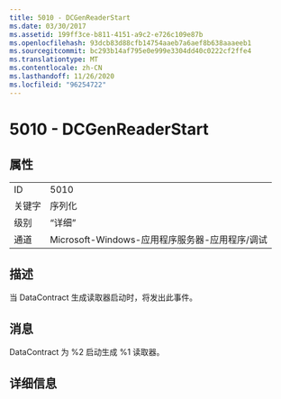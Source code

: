 ```yaml
---
title: 5010 - DCGenReaderStart
ms.date: 03/30/2017
ms.assetid: 199ff3ce-b811-4151-a9c2-e726c109e87b
ms.openlocfilehash: 93dcb83d88cfb14754aaeb7a6aef8b638aaaeeb1
ms.sourcegitcommit: bc293b14af795e0e999e3304dd40c0222cf2ffe4
ms.translationtype: MT
ms.contentlocale: zh-CN
ms.lasthandoff: 11/26/2020
ms.locfileid: "96254722"
---
```

# <a name="5010---dcgenreaderstart"></a>5010 - DCGenReaderStart

## <a name="properties"></a>属性  
  
|||  
|-|-|  
|ID|5010|  
|关键字|序列化|  
|级别|“详细”|  
|通道|Microsoft-Windows-应用程序服务器-应用程序/调试|  
  
## <a name="description"></a>描述  

 当 DataContract 生成读取器启动时，将发出此事件。  
  
## <a name="message"></a>消息  

 DataContract 为 %2 启动生成 %1 读取器。  
  
## <a name="details"></a>详细信息
